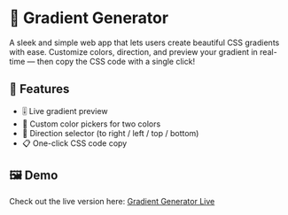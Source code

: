 # 🎨 Gradient Generator

A sleek and simple web app that lets users create beautiful CSS gradients with ease. Customize colors, direction, and preview your gradient in real-time — then copy the CSS code with a single click!

## 🚀 Features

- 🎚️ Live gradient preview  
- 🎨 Custom color pickers for two colors  
- 🔄 Direction selector (to right / left / top / bottom)  
- 📋 One-click CSS code copy  

## 🖼️ Demo

Check out the live version here: [Gradient Generator Live](https://aishi1528.github.io/Gradient-generator)



